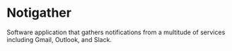 # Notigather
Software application that gathers notifications from a multitude of services including Gmail, Outlook, and Slack. 
